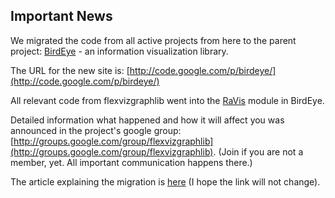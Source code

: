 ## Important News ##

We migrated the code from all active projects from here to the parent project: [BirdEye](http://code.google.com/p/birdeye/) - an information visualization library.

The URL for the new site is: [http://code.google.com/p/birdeye/](http://code.google.com/p/birdeye/)

All relevant code from flexvizgraphlib went into the [RaVis](http://code.google.com/p/birdeye/wiki/RaVis) module in BirdEye.

Detailed information what happened and how it will affect you was announced in the project's google group: [http://groups.google.com/group/flexvizgraphlib](http://groups.google.com/group/flexvizgraphlib). (Join if you are not a member, yet. All important communication happens there.)

The article explaining the migration is [here](http://groups.google.com/group/flexvizgraphlib/browse_thread/thread/b5dc636d011db275) (I hope the link will not change).
